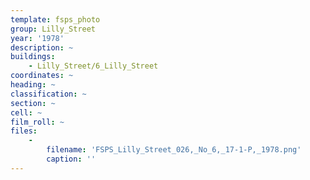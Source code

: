 ```yaml
---
template: fsps_photo
group: Lilly_Street
year: '1978'
description: ~
buildings:
    - Lilly_Street/6_Lilly_Street
coordinates: ~
heading: ~
classification: ~
section: ~
cell: ~
film_roll: ~
files:
    -
        filename: 'FSPS_Lilly_Street_026,_No_6,_17-1-P,_1978.png'
        caption: ''
---
```

